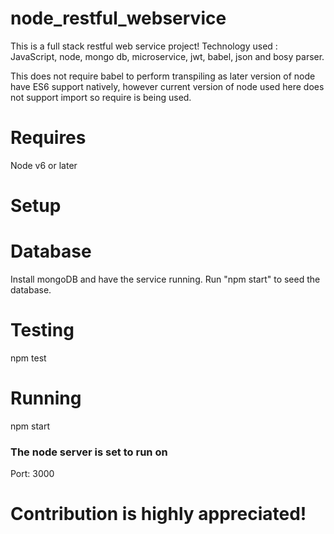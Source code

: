 # node_restful_webservice
This is a full stack restful web service  project! Technology used : JavaScript, node, mongo db, microservice, jwt, babel, json and bosy parser.



This does not require babel to perform transpiling as later version of node have ES6 support natively, however current version of node used here does not support import so require is being used.

Requires
========

Node v6 or later

Setup
=====


Database
=====

 Install mongoDB and have the service running.
 Run "npm start" to seed the database.

Testing
=======

npm test

Running
=======

npm start

### The node server is set to run on

Port: 3000

Contribution is highly appreciated!
===================================



